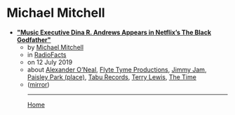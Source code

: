 # Michael Mitchell

 - [**"Music Executive Dina R. Andrews Appears in Netflix’s The Black Godfather"**](https://www.radiofacts.com/music-executive-dina-r-andrews-appears-in-netflixs-the-black-godfather/)<ul><li>by [Michael Mitchell](../../authors/michael-mitchell/index.md)</li><li>in [RadioFacts](https://www.radiofacts.com/)</li><li>on 12 July 2019</li><li>about [Alexander O’Neal](../../topics/alexander-o-neal/index.md), [Flyte Tyme Productions](../../topics/flyte-tyme-productions/index.md), [Jimmy Jam](../../topics/jimmy-jam/index.md), [Paisley Park (place)](../../topics/place/paisley-park/index.md), [Tabu Records](../../topics/tabu-records/index.md), [Terry Lewis](../../topics/terry-lewis/index.md), [The Time](../../topics/the-time/index.md)</li><li>([mirror](https://web.archive.org/web/*/https://www.radiofacts.com/music-executive-dina-r-andrews-appears-in-netflixs-the-black-godfather/))</li><ul>

----

[Home](../index.md)
